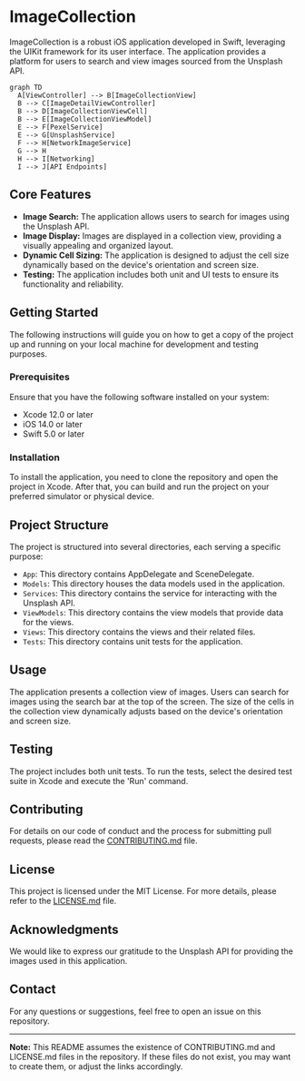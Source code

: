 # ImageCollection

ImageCollection is a robust iOS application developed in Swift, leveraging the UIKit framework for its user interface. The application provides a platform for users to search and view images sourced from the Unsplash API.

```mermaid
graph TD
  A[ViewController] --> B[ImageCollectionView]
  B --> C[ImageDetailViewController]
  B --> D[ImageCollectionViewCell]
  B --> E[ImageCollectionViewModel]
  E --> F[PexelService]
  E --> G[UnsplashService]
  F --> H[NetworkImageService]
  G --> H
  H --> I[Networking]
  I --> J[API Endpoints]

```

## Core Features

- **Image Search:** The application allows users to search for images using the Unsplash API.
- **Image Display:** Images are displayed in a collection view, providing a visually appealing and organized layout.
- **Dynamic Cell Sizing:** The application is designed to adjust the cell size dynamically based on the device's orientation and screen size.
- **Testing:** The application includes both unit and UI tests to ensure its functionality and reliability.

## Getting Started

The following instructions will guide you on how to get a copy of the project up and running on your local machine for development and testing purposes.

### Prerequisites

Ensure that you have the following software installed on your system:

- Xcode 12.0 or later
- iOS 14.0 or later
- Swift 5.0 or later

### Installation

To install the application, you need to clone the repository and open the project in Xcode. After that, you can build and run the project on your preferred simulator or physical device.

## Project Structure

The project is structured into several directories, each serving a specific purpose:

- `App`: This directory contains AppDelegate and SceneDelegate.
- `Models`: This directory houses the data models used in the application.
- `Services`: This directory contains the service for interacting with the Unsplash API.
- `ViewModels`: This directory contains the view models that provide data for the views.
- `Views`: This directory contains the views and their related files.
- `Tests`: This directory contains unit tests for the application.

## Usage

The application presents a collection view of images. Users can search for images using the search bar at the top of the screen. The size of the cells in the collection view dynamically adjusts based on the device's orientation and screen size.

## Testing

The project includes both unit tests. To run the tests, select the desired test suite in Xcode and execute the 'Run' command.

## Contributing

For details on our code of conduct and the process for submitting pull requests, please read the [CONTRIBUTING.md](CONTRIBUTING.md) file.

## License

This project is licensed under the MIT License. For more details, please refer to the [LICENSE.md](LICENSE.md) file.

## Acknowledgments

We would like to express our gratitude to the Unsplash API for providing the images used in this application.

## Contact

For any questions or suggestions, feel free to open an issue on this repository.

---

**Note:** This README assumes the existence of CONTRIBUTING.md and LICENSE.md files in the repository. If these files do not exist, you may want to create them, or adjust the links accordingly.
